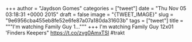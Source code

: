 
+++
author = "Jaydson Gomes"
categories = ["tweet"]
date = "Thu Nov 05 03:18:31 +0000 2015"
draft = false
image = "{TWEET_IMAGE}"
slug = "9e6956cba455eb8fe52e6fe87a07a180da31603b"
tags = ["tweet"]
title = """I'm watching Family Guy 1..."""
+++
I'm watching Family Guy 12x01 'Finders Keepers" https://t.co/zvg0AmxTSl #trakt
